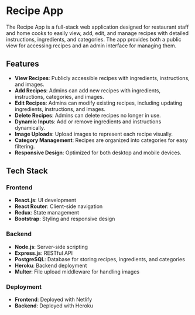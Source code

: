# Recipe App

The Recipe App is a full-stack web application designed for restaurant staff and home cooks to easily view, add, edit, and manage recipes with detailed instructions, ingredients, and categories. The app provides both a public view for accessing recipes and an admin interface for managing them.

## Features

- **View Recipes**: Publicly accessible recipes with ingredients, instructions, and images.
- **Add Recipes**: Admins can add new recipes with ingredients, instructions, categories, and images.
- **Edit Recipes**: Admins can modify existing recipes, including updating ingredients, instructions, and images.
- **Delete Recipes**: Admins can delete recipes no longer in use.
- **Dynamic Inputs**: Add or remove ingredients and instructions dynamically.
- **Image Uploads**: Upload images to represent each recipe visually.
- **Category Management**: Recipes are organized into categories for easy filtering.
- **Responsive Design**: Optimized for both desktop and mobile devices.

## Tech Stack

### Frontend
- **React.js**: UI development
- **React Router**: Client-side navigation
- **Redux**: State management
- **Bootstrap**: Styling and responsive design

### Backend
- **Node.js**: Server-side scripting
- **Express.js**: RESTful API
- **PostgreSQL**: Database for storing recipes, ingredients, and categories
- **Heroku**: Backend deployment
- **Multer**: File upload middleware for handling images

### Deployment
- **Frontend**: Deployed with Netlify
- **Backend**: Deployed with Heroku

